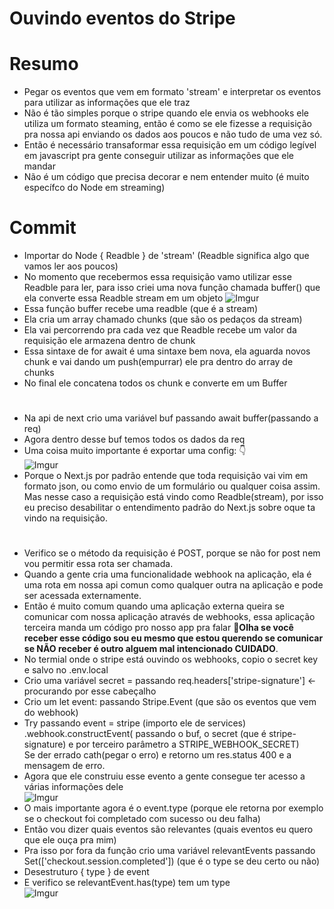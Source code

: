 # Ouvindo eventos do Stripe

# Resumo
* Pegar os eventos que vem em formato 'stream' e interpretar os eventos para utilizar as informações
que ele traz
* Não é tão simples porque o stripe quando ele envia os webhooks ele utiliza um formato steaming,
então é como se ele fizesse a requisição pra nossa api enviando os dados aos poucos e não tudo de uma vez só.
* Então é necessário transaformar essa requisição em um código legível em javascript pra gente conseguir utilizar as informações
que ele mandar
* Não é um código que precisa decorar e nem entender muito (é muito específco do Node em streaming)

# Commit
* Importar do Node { Readble } de 'stream' (Readble significa algo que vamos ler aos poucos)
* No momento que recebermos essa requisição vamo utilizar esse Readble para ler, para isso criei uma nova função chamada buffer()
que ela converte essa Readble stream em um objeto
![Imgur](https://imgur.com/PXlhLGw.png)
* Essa função buffer recebe uma readble (que é a stream)
* Ela cria um array chamado chunks (que são os pedaços da stream)
* Ela vai percorrendo pra cada vez que Readble recebe um valor da requisição ele armazena dentro de chunk
* Essa sintaxe de for await é uma sintaxe bem nova, ela aguarda novos chunk e vai dando um push(empurrar) ele pra dentro do array de chunks
* No final ele concatena todos os chunk e converte em um Buffer
#
* Na api de next crio uma variável buf passando await buffer(passando a req)
* Agora dentro desse buf temos todos os dados da req
* Uma coisa muito importante é exportar uma config: 👇<br>
![Imgur](https://imgur.com/HrwYOeA.png)
* Porque o Next.js por padrão entende que toda requisição vai vim em formato json, ou como envio de um formulário ou qualquer coisa assim. Mas nesse caso a requisição está vindo como Readble(stream), por isso eu preciso desabilitar o entendimento padrão do Next.js sobre oque ta vindo na requisição.
#
* Verifico se o método da requisição é POST, porque se não for post nem vou permitir essa rota ser chamada.
* Quando a gente cria uma funcionalidade webhook na aplicação, ela é uma rota em nossa api comun como qualquer outra na aplicação e pode
ser acessada externamente.
* Então é muito comum quando uma aplicação externa queira se comunicar com nossa aplicação através de webhooks, essa aplicação terceira manda um código
pro nosso app pra falar <strong>📢Olha se você receber esse código sou eu mesmo que estou querendo se comunicar se NÃO receber é outro alguem mal intencionado CUIDADO</strong>.
* No termial onde o stripe está ouvindo os webhooks, copio o secret key e salvo no .env.local
* Crio uma variável secret = passando req.headers['stripe-signature'] <- procurando por esse cabeçalho
* Crio um let event: passando Stripe.Event (que são os eventos que vem do webhook)
* Try passando event = stripe (importo ele de services) .webhook.constructEvent( passando o buf, o secret (que é stripe-signature) e por terceiro parâmetro a STRIPE_WEBHOOK_SECRET)<br>
  Se der errado cath(pegar o erro) e retorno um res.status 400 e a mensagem de erro.
* Agora que ele construiu esse evento a gente consegue ter acesso a várias informações dele<br>
![Imgur](https://imgur.com/EMads4e.png)
* O mais importante agora é o event.type (porque ele retorna por exemplo se o checkout foi completado com sucesso ou deu falha)
* Então vou dizer quais eventos são relevantes (quais eventos eu quero que ele ouça pra mim)
* Pra isso por fora da função crio uma variável relevantEvents passando Set(['checkout.session.completed']) (que é o type se deu certo ou não)
* Desestruturo { type } de event
* E verifico se relevantEvent.has(type) tem um type<br>
![Imgur](https://imgur.com/O1IFQft.png)
